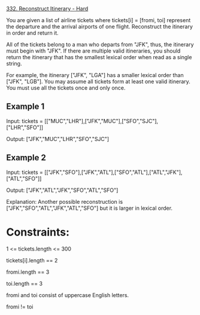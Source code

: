 [332. Reconstruct Itinerary - Hard](https://leetcode.com/problems/reconstruct-itinerary/)

You are given a list of airline tickets where tickets[i] = [fromi, toi] represent the departure and the arrival airports of one flight. Reconstruct the itinerary in order and return it.

All of the tickets belong to a man who departs from "JFK", thus, the itinerary must begin with "JFK". If there are multiple valid itineraries, you should return the itinerary that has the smallest lexical order when read as a single string.

For example, the itinerary ["JFK", "LGA"] has a smaller lexical order than ["JFK", "LGB"].
You may assume all tickets form at least one valid itinerary. You must use all the tickets once and only once.

## Example 1
Input: tickets = [["MUC","LHR"],["JFK","MUC"],["SFO","SJC"],["LHR","SFO"]]

Output: ["JFK","MUC","LHR","SFO","SJC"]

## Example 2
Input: tickets = [["JFK","SFO"],["JFK","ATL"],["SFO","ATL"],["ATL","JFK"],["ATL","SFO"]]

Output: ["JFK","ATL","JFK","SFO","ATL","SFO"]

Explanation: Another possible reconstruction is ["JFK","SFO","ATL","JFK","ATL","SFO"] but it is larger in lexical order.

# Constraints:

1 <= tickets.length <= 300

tickets[i].length == 2

fromi.length == 3

toi.length == 3

fromi and toi consist of uppercase English letters.

fromi != toi